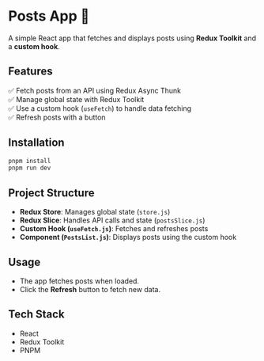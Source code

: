 # Posts App 📝  

A simple React app that fetches and displays posts using **Redux Toolkit** and a **custom hook**.  

## Features  
✅ Fetch posts from an API using Redux Async Thunk  
✅ Manage global state with Redux Toolkit  
✅ Use a custom hook (`useFetch`) to handle data fetching  
✅ Refresh posts with a button  

## Installation  

```sh
pnpm install
pnpm run dev
```

## Project Structure  

- **Redux Store**: Manages global state (`store.js`)  
- **Redux Slice**: Handles API calls and state (`postsSlice.js`)  
- **Custom Hook (`useFetch.js`)**: Fetches and refreshes posts  
- **Component (`PostsList.js`)**: Displays posts using the custom hook  

## Usage  

- The app fetches posts when loaded.  
- Click the **Refresh** button to fetch new data.  

## Tech Stack  
- React  
- Redux Toolkit  
- PNPM  

